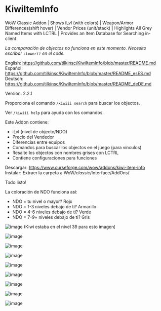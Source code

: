 # KiwiItemInfo
WoW Classic Addon | Shows iLvl (with colors) | Weapon/Armor Differences(shift hover) | Vendor Prices (unit/stack) | Highlights All Grey Named Items with LCTRL | Provides an Item Database for Searching in-client

_La comparación de objectos no funciona en este momento. Necesito escribar `:lower()` en el code._

English: https://github.com/tilkinsc/KiwiItemInfo/blob/master/README.md
Español: https://github.com/tilkinsc/KiwiItemInfo/blob/master/README_esES.md
Deutsch: https://github.com/tilkinsc/KiwiItemInfo/blob/master/README_deDE.md

Versión: 2.2.1

Proporciona el comando `/kiwiii search` para buscar los objectos.

Ver `/kiwiii help` para ayuda con los comandos.

Este Addon contiene:

* iLvl (nivel de objecto/NDO)
* Precio del Vendedor
* Diferencias entre equipos
* Comandos para buscar los objectos en el juego (para vínculos)
* Resalte los objectos con nombres grises con LCTRL
* Contiene configuraciones para funciones

Descargar: https://www.curseforge.com/wow/addons/kiwi-item-info
Instalar: Extraer la carpeta a WoW/_classic_/Interface/AddOns/

Todo listo!

La coloración de NDO funciona así:

* NDO = tu nivel o mayor? Rojo
* NDO = 1-3 niveles debajo de ti? Armarillo
* NDO = 4-6 niveles debajo de ti? Verde
* NDO = 7-9+ niveles debajo de ti? Gris

![image](https://user-images.githubusercontent.com/7494772/65168133-e4d56400-da11-11e9-9a56-57daaaf7eb51.png)
(Kiwi estaba en el nivel 39 para esto imagen)

![image](https://user-images.githubusercontent.com/7494772/65673394-be6a8680-e018-11e9-8852-fd889d9bcf4b.png)

![image](https://user-images.githubusercontent.com/7494772/65168180-f9b1f780-da11-11e9-8b1a-b6efece584c5.png)

![image](https://user-images.githubusercontent.com/7494772/65168217-0b939a80-da12-11e9-9203-6dced0cca7d3.png)

![image](https://user-images.githubusercontent.com/7494772/65168271-282fd280-da12-11e9-8fff-30dbffeded71.png)

![image](https://user-images.githubusercontent.com/7494772/65868110-add24d00-e345-11e9-9644-be1d3a7e36c1.png)

![image](https://user-images.githubusercontent.com/7494772/65868151-c2aee080-e345-11e9-83f1-d1b93f93440a.png)

![image](https://user-images.githubusercontent.com/7494772/65868206-d9edce00-e345-11e9-8ad3-e93513f09406.png)

![image](https://user-images.githubusercontent.com/7494772/65868255-effb8e80-e345-11e9-8025-d432ff6af224.png)
